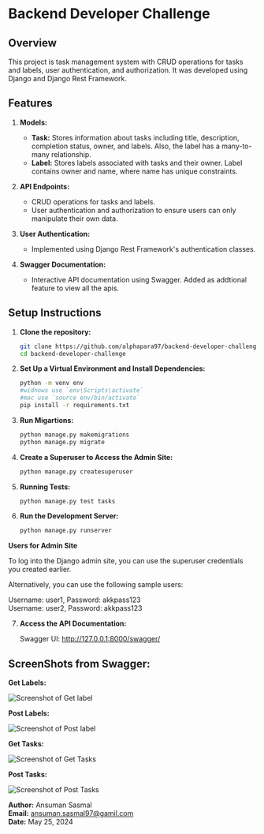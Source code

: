 # Backend Developer Challenge

## Overview

This project is task management system with CRUD operations for tasks and labels, user authentication, and authorization. It was developed using Django and Django Rest Framework.

## Features

1. **Models:**
   - **Task:** Stores information about tasks including title, description, completion status, owner, and labels. Also, the label has a many-to-many relationship.
   - **Label:** Stores labels associated with tasks and their owner. Label contains owner and name, where name has unique constraints.

2. **API Endpoints:**
   - CRUD operations for tasks and labels.
   - User authentication and authorization to ensure users can only manipulate their own data.

3. **User Authentication:**
   - Implemented using Django Rest Framework's authentication classes.


4. **Swagger Documentation:**
   - Interactive API documentation using Swagger. Added as addtional feature to view all the apis.

## Setup Instructions

1. **Clone the repository:**
   ```bash
   git clone https://github.com/alphapara97/backend-developer-challenge.git
   cd backend-developer-challenge

2. **Set Up a Virtual Environment and Install Dependencies:**
    ```bash
    python -m venv env
    #widnows use `env\Scripts\activate`
    #mac use `source env/bin/activate`  
    pip install -r requirements.txt

3. **Run Migartions:**
    ```bash
    python manage.py makemigrations
    python manage.py migrate

4. **Create a Superuser to Access the Admin Site:**
    ```bash
    python manage.py createsuperuser

5. **Running Tests:**
    ```bash
    python manage.py test tasks

6. **Run the Development Server:** 
    ```bash
    python manage.py runserver


**Users for Admin Site**  
  
To log into the Django admin site, you can use the superuser credentials you created earlier.  
  
Alternatively, you can use the following sample users:    
  
Username: user1, Password: akkpass123  
Username: user2, Password: akkpass123  
  
7. **Access the API Documentation:**
    
    Swagger UI: http://127.0.0.1:8000/swagger/



## ScreenShots from Swagger:  

**Get Labels:** 

![Screenshot of Get label](aak-1.png)

**Post Labels:**   

![Screenshot of Post label](aak-2.png)  


**Get Tasks:**

![Screenshot of Get Tasks](aak-3.png)  


**Post Tasks:** 

![Screenshot of Post Tasks](aak-4.png)  






**Author:** Ansuman Sasmal  
**Email:** ansuman.sasmal97@gamil.com  
**Date:** May 25, 2024